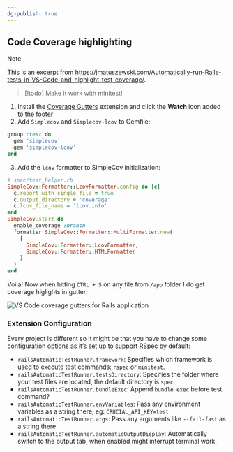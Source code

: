 ```yaml
---
dg-publish: true
---
```

## Code Coverage highlighting

> [!note]
> This is an excerpt from <https://jmatuszewski.com/Automatically-run-Rails-tests-in-VS-Code-and-highlight-test-coverage/>.

> [!todo]
> Make it work with minitest!

1. Install the [Coverage Gutters](https://marketplace.visualstudio.com/items?itemName=ryanluker.vscode-coverage-gutters) extension and click the **Watch** icon added to the footer
2. Add `Simplecov` and `Simplecov-lcov` to Gemfile:
    
```ruby
group :test do
  gem 'simplecov'
  gem 'simplecov-lcov'
end
```
    
3. Add the `lcov` formatter to SimpleCov initialization:
    
```ruby
# spec/test_helper.rb
SimpleCov::Formatter::LcovFormatter.config do |c|
  c.report_with_single_file = true
  c.output_directory = 'coverage'
  c.lcov_file_name = 'lcov.info'
end
SimpleCov.start do
  enable_coverage :branch
  formatter SimpleCov::Formatter::MultiFormatter.new(
    [
      SimpleCov::Formatter::LcovFormatter,
      SimpleCov::Formatter::HTMLFormatter
    ]
  )
end
```
    

Voila! Now when hitting `CTRL + S` on any file from `/app` folder I do get coverage higlights in gutter:

![VS Code coverage gutters for Rails application](https://jmatuszewski.com/images/VS-Code-coverage-gutters-for-rails-application.png)

### Extension Configuration

Every project is different so it might be that you have to change some configuration options as it’s set up to support RSpec by default:

- `railsAutomaticTestRunner.framework`: Specifies which framework is used to execute test commands: `rspec` or `minitest`.
- `railsAutomaticTestRunner.testsDirectory`: Specifies the folder where your test files are located, the default directory is `spec`.
- `railsAutomaticTestRunner.bundleExec`: Append `bundle exec` before test command?
- `railsAutomaticTestRunner.envVariables`: Pass any environment variables as a string there, eg: `CRUCIAL_API_KEY=test`
- `railsAutomaticTestRunner.args`: Pass any arguments like `--fail-fast` as a string there
- `railsAutomaticTestRunner.automaticOutputDisplay`: Automatically switch to the output tab, when enabled might interrupt terminal work.
